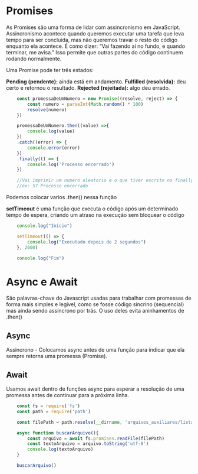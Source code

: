 # Promises

As Promises são uma forma de lidar com assincronismo em JavaScript.
Assincronismo acontece quando queremos executar uma tarefa que leva tempo para ser concluída, mas não queremos travar o resto do código enquanto ela acontece. É como dizer:
“Vai fazendo aí no fundo, e quando terminar, me avisa.”
Isso permite que outras partes do código continuem rodando normalmente.

Uma Promise pode ter três estados:

**Pending (pendente):** ainda está em andamento.
**Fulfilled (resolvida):** deu certo e retornou o resultado.
**Rejected (rejeitada):** algo deu errado.

```javascript
    const promessaDeUmNumero = new Promise((resolve, reject) => {
        const numero = parseInt(Math.random() * 100)
        resolve(numero)
    })

    promessaDeUmNumero.then((value) =>{
        console.log(value)
    })
    .catch((error) => {
        console.error(error)
    })
    .finally(() => {
        console.log('Processo encerrado')
    })

    //Vai imprimir um numero aleatorio e o que tiver escrito no finally
    //ex: 57 Processo encerrado
```
Podemos colocar varios .then() nessa função


**setTimeout** é uma função que executa o código após um determinado tempo de espera, criando um atraso na execução sem bloquear o código

```javascript
    console.log("Início")

    setTimeout(() => {
        console.log("Executado depois de 2 segundos")
    }, 2000)

    console.log("Fim")
```


# Async e Await

São palavras-chave do Javascript usadas para trabalhar com promessas de forma mais simples e legível, como se fosse código síncrino (sequencial) mas ainda sendo assíncrono por trás.
O uso deles evita aninhamentos de .then()

## Async

Assincrono - Colocamos async antes de uma função para indicar que ela sempre retorna uma promessa (Promise).


## Await

Usamos await dentro de funções async para esperar a resolução de uma promessa antes de continuar para a próxima linha.

```javascript
    const fs = require('fs')
    const path = require('path')

    const filePath = path.resolve(__dirname, 'arquivos_auxiliares/lista_tarefas.csv')

    async function buscarArquivo(){
        const arquivo = await fs.promises.readFile(filePath)
        const textoArquivo = arquivo.toString('utf-8')
        console.log(textoArquivo)
    }

    buscarArquivo()

```

